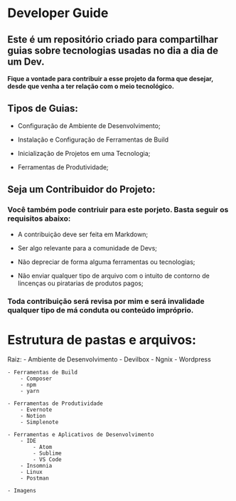 # Developer Guide

## Este é um repositório criado para compartilhar guias sobre tecnologias usadas no dia a dia de um Dev.

**Fique a vontade para contribuir a esse projeto da forma que desejar, desde que venha a ter relação com o meio tecnológico.**

## Tipos de Guias:

 - Configuração de Ambiente de Desenvolvimento;
 
 - Instalação e Configuração de Ferramentas de Build
 
 - Inicialização de Projetos em uma Tecnologia;
 
 - Ferramentas de Produtividade;
 
## Seja um Contribuidor do Projeto:

### Você também pode contriuir para este porjeto. Basta seguir os requisitos abaixo:

 - A contribuição deve ser feita em Markdown;
 
 - Ser algo relevante para a comunidade de Devs;
 
 - Não depreciar de forma alguma ferramentas ou tecnologias;
 
 - Não enviar qualquer tipo de arquivo com o intuito de contorno de lincenças ou piratarias de produtos pagos;

### Toda contribuição será revisa por mim e será invalidade qualquer tipo de má conduta ou conteúdo impróprio.

# Estrutura de pastas e arquivos:

Raiz:
    - Ambiente de Desenvolvimento
        - Devilbox
        - Ngnix
        - Wordpress

    - Ferramentas de Build
        - Composer
        - npm
        - yarn

    - Ferramentas de Produtividade
        - Evernote
        - Notion 
        - Simplenote

    - Ferramentas e Aplicativos de Desenvolvimento
        - IDE
            - Atom
            - Sublime
            - VS Code
        - Insomnia
        - Linux
        - Postman
        
    - Imagens
